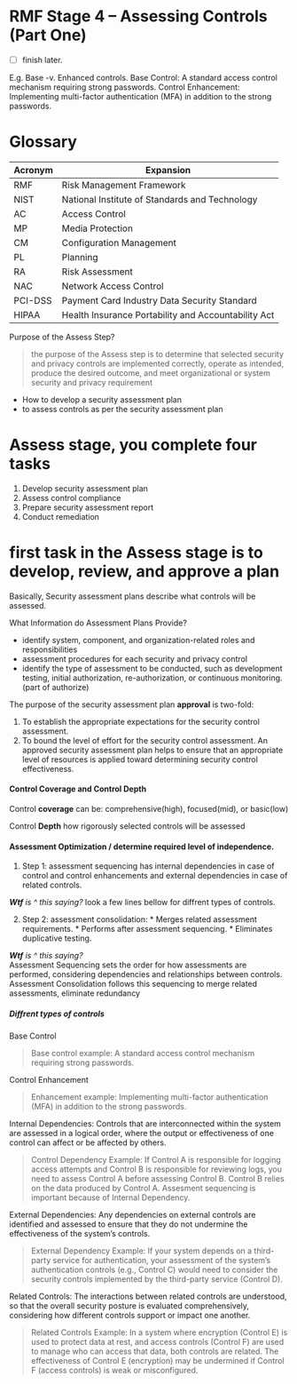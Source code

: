 # RMF Stage 4 – Assessing Controls (Part One)
- [ ] finish later.

E.g. Base -v. Enhanced controls.
Base Control: A standard access control mechanism requiring strong passwords.
Control Enhancement: Implementing multi-factor authentication (MFA) in addition to the strong passwords.

# Glossary 
| Acronym | Expansion |
| --- | --- |
| RMF | Risk Management Framework |
| NIST | National Institute of Standards and Technology |
| AC | Access Control |
| MP | Media Protection |
| CM | Configuration Management |
| PL | Planning |
| RA | Risk Assessment |
| NAC | Network Access Control |
| PCI-DSS | Payment Card Industry Data Security Standard |
| HIPAA | Health Insurance Portability and Accountability Act |

 Purpose of the Assess Step?
> the purpose of the Assess step is to determine that selected security and privacy controls are implemented correctly, operate as intended, produce the desired outcome, and meet organizational or system security and privacy requirement


-    How to develop a security assessment plan
-    to assess controls as per the security assessment plan


# Assess stage, you complete four tasks

1. Develop security assessment plan
2. Assess control compliance
3. Prepare security assessment report
4. Conduct remediation


# first task in the Assess stage is to develop, review, and approve a plan
Basically, Security assessment plans describe what controls will be assessed.

What Information do Assessment Plans Provide?
- identify system, component, and organization-related roles and responsibilities
- assessment procedures for each security and privacy control
- identify the type of assessment to be conducted, such as development testing, initial authorization, re-authorization, or continuous monitoring. (part of authorize)

The purpose of the security assessment plan __approval__ is two-fold:
1. To establish the appropriate expectations for the security control assessment.
2. To bound the level of effort for the security control assessment. An approved security assessment plan helps to ensure that an appropriate level of resources is applied toward determining security control effectiveness.

#### Control Coverage and Control Depth
Control __coverage__ can be: comprehensive(high), focused(mid), or basic(low) 

Control __Depth__ how rigorously selected controls will be assessed

#### Assessment Optimization / determine required level of independence.
1. Step 1: assessment sequencing has internal dependencies in case of control and control enhancements and external dependencies in case of related controls.

___Wtf__ is ^ this saying?_ look a few lines bellow for diffrent types of controls.

2. Step 2: assessment consolidation: * Merges related assessment requirements. * Performs after assessment sequencing. * Eliminates duplicative testing.

___Wtf__ is ^ this saying?_ \
Assessment Sequencing sets the order for how assessments are performed, considering dependencies and relationships between controls. \
Assessment Consolidation follows this sequencing to merge related assessments, eliminate redundancy

##### Diffrent types of controls
Base Control
> Base control example: A standard access control mechanism requiring strong passwords.

Control Enhancement
> Enhancement example: Implementing multi-factor authentication (MFA) in addition to the strong passwords.

Internal Dependencies: Controls that are interconnected within the system are assessed in a logical order, where the output or effectiveness of one control can affect or be affected by others.
> Control Dependency Example: If Control A is responsible for logging access attempts and Control B is responsible for reviewing logs, you need to assess Control A before assessing Control B. Control B relies on the data produced by Control A.
Assesment sequencing is important because of Internal Dependency.

External Dependencies: Any dependencies on external controls are identified and assessed to ensure that they do not undermine the effectiveness of the system’s controls.
> External Dependency Example: If your system depends on a third-party service for authentication, your assessment of the system’s authentication controls (e.g., Control C) would need to consider the security controls implemented by the third-party service (Control D).

Related Controls: The interactions between related controls are understood, so that the overall security posture is evaluated comprehensively, considering how different controls support or impact one another.
> Related Controls Example: In a system where encryption (Control E) is used to protect data at rest, and access controls (Control F) are used to manage who can access that data, both controls are related. The effectiveness of Control E (encryption) may be undermined if Control F (access controls) is weak or misconfigured.



